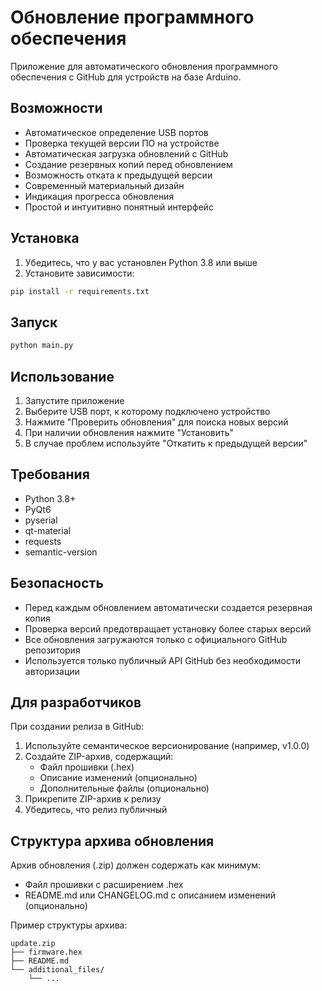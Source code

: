 # Обновление программного обеспечения

Приложение для автоматического обновления программного обеспечения с GitHub для устройств на базе Arduino.

## Возможности

- Автоматическое определение USB портов
- Проверка текущей версии ПО на устройстве
- Автоматическая загрузка обновлений с GitHub
- Создание резервных копий перед обновлением
- Возможность отката к предыдущей версии
- Современный материальный дизайн
- Индикация прогресса обновления
- Простой и интуитивно понятный интерфейс

## Установка

1. Убедитесь, что у вас установлен Python 3.8 или выше
2. Установите зависимости:
```bash
pip install -r requirements.txt
```

## Запуск

```bash
python main.py
```

## Использование

1. Запустите приложение
2. Выберите USB порт, к которому подключено устройство
3. Нажмите "Проверить обновления" для поиска новых версий
4. При наличии обновления нажмите "Установить"
5. В случае проблем используйте "Откатить к предыдущей версии"

## Требования

- Python 3.8+
- PyQt6
- pyserial
- qt-material
- requests
- semantic-version

## Безопасность

- Перед каждым обновлением автоматически создается резервная копия
- Проверка версий предотвращает установку более старых версий
- Все обновления загружаются только с официального GitHub репозитория
- Используется только публичный API GitHub без необходимости авторизации

## Для разработчиков

При создании релиза в GitHub:
1. Используйте семантическое версионирование (например, v1.0.0)
2. Создайте ZIP-архив, содержащий:
   - Файл прошивки (.hex)
   - Описание изменений (опционально)
   - Дополнительные файлы (опционально)
3. Прикрепите ZIP-архив к релизу
4. Убедитесь, что релиз публичный

## Структура архива обновления

Архив обновления (.zip) должен содержать как минимум:
- Файл прошивки с расширением .hex
- README.md или CHANGELOG.md с описанием изменений (опционально)

Пример структуры архива:
```
update.zip
├── firmware.hex
├── README.md
└── additional_files/
    └── ...
``` 